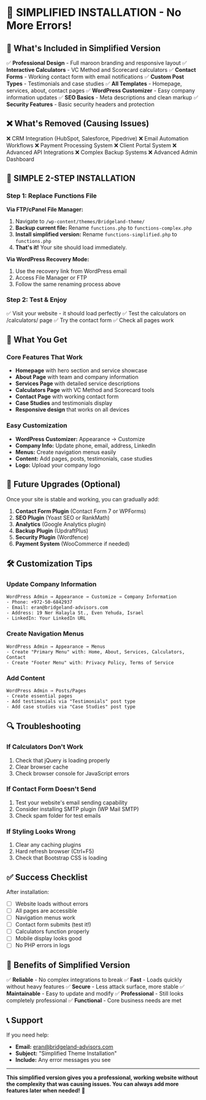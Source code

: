 # 🚀 SIMPLIFIED INSTALLATION - No More Errors!

## 🎯 What's Included in Simplified Version

✅ **Professional Design** - Full maroon branding and responsive layout
✅ **Interactive Calculators** - VC Method and Scorecard calculators
✅ **Contact Forms** - Working contact form with email notifications
✅ **Custom Post Types** - Testimonials and case studies
✅ **All Templates** - Homepage, services, about, contact pages
✅ **WordPress Customizer** - Easy company information updates
✅ **SEO Basics** - Meta descriptions and clean markup
✅ **Security Features** - Basic security headers and protection

## ❌ What's Removed (Causing Issues)

❌ CRM Integration (HubSpot, Salesforce, Pipedrive)
❌ Email Automation Workflows
❌ Payment Processing System
❌ Client Portal System
❌ Advanced API Integrations
❌ Complex Backup Systems
❌ Advanced Admin Dashboard

## 🔧 SIMPLE 2-STEP INSTALLATION

### Step 1: Replace Functions File

**Via FTP/cPanel File Manager:**
1. Navigate to `/wp-content/themes/Bridgeland-theme/`
2. **Backup current file:** Rename `functions.php` to `functions-complex.php`
3. **Install simplified version:** Rename `functions-simplified.php` to `functions.php`
4. **That's it!** Your site should load immediately.

**Via WordPress Recovery Mode:**
1. Use the recovery link from WordPress email
2. Access File Manager or FTP
3. Follow the same renaming process above

### Step 2: Test & Enjoy

✅ Visit your website - it should load perfectly
✅ Test the calculators on /calculators/ page
✅ Try the contact form
✅ Check all pages work

## 🎨 What You Get

### **Core Features That Work**
- **Homepage** with hero section and service showcase
- **About Page** with team and company information
- **Services Page** with detailed service descriptions
- **Calculators Page** with VC Method and Scorecard tools
- **Contact Page** with working contact form
- **Case Studies** and testimonials display
- **Responsive design** that works on all devices

### **Easy Customization**
- **WordPress Customizer:** Appearance → Customize
- **Company Info:** Update phone, email, address, LinkedIn
- **Menus:** Create navigation menus easily
- **Content:** Add pages, posts, testimonials, case studies
- **Logo:** Upload your company logo

## 🚀 Future Upgrades (Optional)

Once your site is stable and working, you can gradually add:

1. **Contact Form Plugin** (Contact Form 7 or WPForms)
2. **SEO Plugin** (Yoast SEO or RankMath)
3. **Analytics** (Google Analytics plugin)
4. **Backup Plugin** (UpdraftPlus)
5. **Security Plugin** (Wordfence)
6. **Payment System** (WooCommerce if needed)

## 🛠 Customization Tips

### Update Company Information
```
WordPress Admin → Appearance → Customize → Company Information
- Phone: +972-50-6842937
- Email: eran@bridgeland-advisors.com
- Address: 19 Ner Halayla St., Even Yehuda, Israel
- LinkedIn: Your LinkedIn URL
```

### Create Navigation Menus
```
WordPress Admin → Appearance → Menus
- Create "Primary Menu" with: Home, About, Services, Calculators, Contact
- Create "Footer Menu" with: Privacy Policy, Terms of Service
```

### Add Content
```
WordPress Admin → Posts/Pages
- Create essential pages
- Add testimonials via "Testimonials" post type
- Add case studies via "Case Studies" post type
```

## 🔍 Troubleshooting

### If Calculators Don't Work
1. Check that jQuery is loading properly
2. Clear browser cache
3. Check browser console for JavaScript errors

### If Contact Form Doesn't Send
1. Test your website's email sending capability
2. Consider installing SMTP plugin (WP Mail SMTP)
3. Check spam folder for test emails

### If Styling Looks Wrong
1. Clear any caching plugins
2. Hard refresh browser (Ctrl+F5)
3. Check that Bootstrap CSS is loading

## ✅ Success Checklist

After installation:

- [ ] Website loads without errors
- [ ] All pages are accessible
- [ ] Navigation menus work
- [ ] Contact form submits (test it!)
- [ ] Calculators function properly
- [ ] Mobile display looks good
- [ ] No PHP errors in logs

## 🎯 Benefits of Simplified Version

✅ **Reliable** - No complex integrations to break
✅ **Fast** - Loads quickly without heavy features
✅ **Secure** - Less attack surface, more stable
✅ **Maintainable** - Easy to update and modify
✅ **Professional** - Still looks completely professional
✅ **Functional** - Core business needs are met

## 📞 Support

If you need help:
- **Email:** eran@bridgeland-advisors.com
- **Subject:** "Simplified Theme Installation"
- **Include:** Any error messages you see

---

**This simplified version gives you a professional, working website without the complexity that was causing issues. You can always add more features later when needed!** 🚀